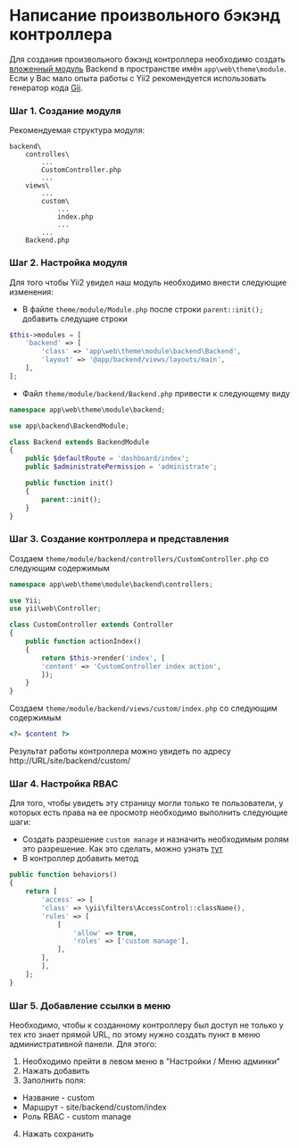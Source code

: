 Написание произвольного бэкэнд контроллера
===========================

Для создания произвольного бэкэнд контроллера необходимо создать [вложенный модуль](http://www.yiiframework.com/doc-2.0/guide-structure-modules.html#nested-modules) Backend в пространстве имён `app\web\theme\module`. Если у Вас мало опыта работы с Yii2 рекомендуется использовать генератор кода [Gii](http://www.yiiframework.com/doc-2.0/guide-start-gii.html).

### Шаг 1. Создание модуля

Рекомендуемая структура модуля:
```
backend\
	controlles\
		...
		CustomController.php
		...
	views\
		...
		custom\
			...
			index.php
			...
		...
	Backend.php
```

### Шаг 2. Настройка модуля

Для того чтобы Yii2 увидел наш модуль необходимо внести следующие изменения:

* В файле `theme/module/Module.php` после строки `parent::init();` добавить следущие строки
```php
$this->modules = [
    'backend' => [
        'class' => 'app\web\theme\module\backend\Backend',
        'layout' => '@app/backend/views/layouts/main',
    ],
];
```
* Файл `theme/module/backend/Backend.php` привести к следующему виду
```php
namespace app\web\theme\module\backend;

use app\backend\BackendModule;

class Backend extends BackendModule
{
    public $defaultRoute = 'dashboard/index';
    public $administratePermission = 'administrate';

    public function init()
    {
        parent::init();        
    }
}
```

### Шаг 3. Создание контроллера и представления

Создаем `theme/module/backend/controllers/CustomController.php` со следующим содержимым
```php
namespace app\web\theme\module\backend\controllers;

use Yii;
use yii\web\Controller;

class CustomController extends Controller
{
    public function actionIndex()
    {
        return $this->render('index', [
		'content' => 'CustomController index action',
        ]);
    }
}
```

Создаем `theme/module/backend/views/custom/index.php` со следующим содержимым
```php
<?= $content ?>
```

Результат работы контроллера можно увидеть по адресу http://URL/site/backend/custom/

### Шаг 4. Настройка RBAC

Для того, чтобы увидеть эту страницу могли только те пользователи, у которых есть права на ее просмотр необходимо выполнить следующие шаги:
* Создать разрешение `custom manage` и назначить необходимым ролям это разрешение. Как это сделать, можно узнать [тут](Users_And_Roles)
* В контроллер добавить метод 
```php
public function behaviors()
{
	return [
	    'access' => [
		'class' => \yii\filters\AccessControl::className(),
		'rules' => [
		    [
		        'allow' => true,
		        'roles' => ['custom manage'],
		    ],
		],
	    ],
	];
}
```

### Шаг 5. Добавление ссылки в меню

Необходимо, чтобы к созданному контроллеру был доступ не только у тех кто знает прямой URL, по этому нужно создать пункт в меню административной панели. Для этого:
1. Необходимо прейти в левом меню в "Настройки / Меню админки"
2. Нажать добавить
3. Заполнить поля:
 * Название - custom
 * Маршрут - site/backend/custom/index
 * Роль RBAC - custom manage
4. Нажать сохранить
